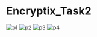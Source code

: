 # Encryptix_Task2
![p1](https://github.com/user-attachments/assets/5d518d83-9377-4bb0-a057-7524ef32bd92)
![p2](https://github.com/user-attachments/assets/a2f4e743-c88c-4165-a6c9-4c49940cb1be)
![p3](https://github.com/user-attachments/assets/fa3dfb3b-6f6f-453a-af7b-02f4cb7ffe26)
![p4](https://github.com/user-attachments/assets/4b3dec01-10fd-4f7e-8e2e-b8f6ab86d21e)
